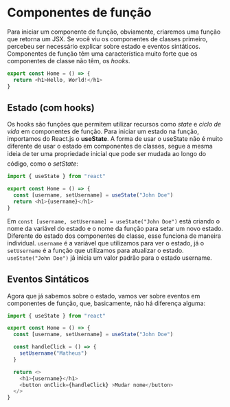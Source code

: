 # Componentes de função

Para iniciar um componente de função, obviamente, criaremos uma função que retorna um JSX. Se você viu os componentes de classes primeiro, percebeu ser necessário explicar sobre estado e eventos sintáticos. Componentes de função têm uma característica muito forte que os componentes de classe não têm, os _hooks_.

```js
export const Home = () => {
  return <h1>Hello, World!</h1>
}
```

## Estado (com hooks)

Os hooks são funções que permitem utilizar recursos como _state_ e _ciclo de vida_ em componentes de função. Para iniciar um estado na função, importamos do React.js o **useState**. A forma de usar o useState não é muito diferente de usar o estado em componentes de classes, segue a mesma ideia de ter uma propriedade inicial que pode ser mudada ao longo do código, como o _setState_:

```js
import { useState } from "react"

export const Home = () => {
  const [username, setUsername] = useState("John Doe")
  return <h1>{username}</h1>
}
```

Em `const [username, setUsername] = useState("John Doe")` está criando o nome da variável do estado e o nome da função para setar um novo estado. Diferente do estado dos componentes de classe, esse funciona de maneira individual. `username` é a variável que utilizamos para ver o estado, já o `setUsername` é a função que utilizamos para atualizar o estado. `useState("John Doe")` já inicia um valor padrão para o estado username.

## Eventos Sintáticos

Agora que já sabemos sobre o estado, vamos ver sobre eventos em componentes de função, que, basicamente, não há diferença alguma:

```js
import { useState } from "react"

export const Home = () => {
  const [username, setUsername] = useState("John Doe")

  const handleClick = () => {
    setUsername("Matheus")
  }

  return <>
    <h1>{username}</h1>
    <button onClick={handleClick} >Mudar nome</button>
  </>
}
```
